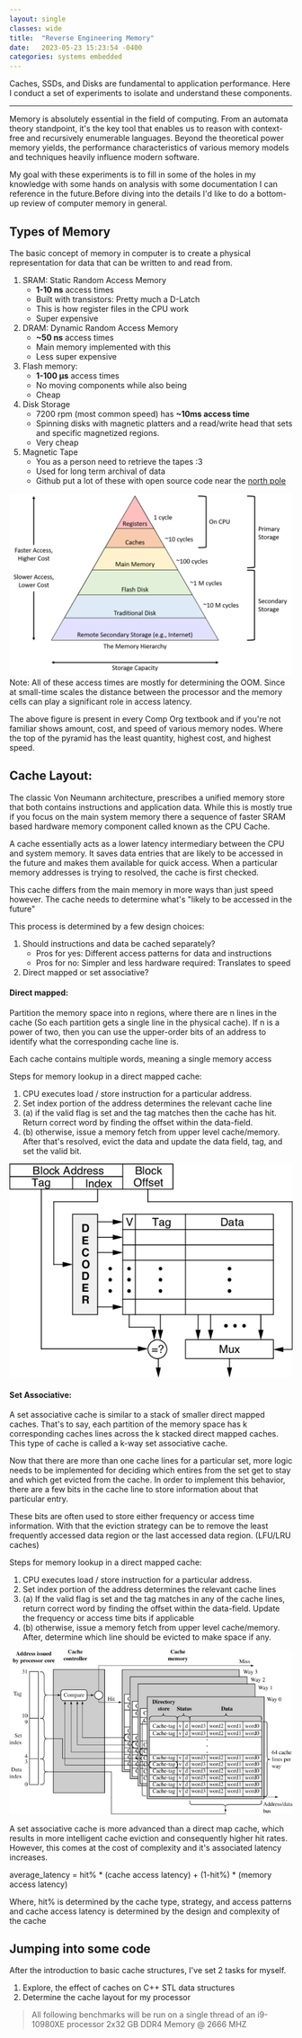 ```yaml
---
layout: single
classes: wide
title:  "Reverse Engineering Memory"
date:   2023-05-23 15:23:54 -0400
categories: systems embedded
---
```


Caches, SSDs, and Disks are fundamental to application performance. Here I conduct a set of experiments to isolate and understand these components.

***
Memory is absolutely essential in the field of computing. From an automata theory standpoint, it's the key tool that enables us to reason with context-free and recursively enumerable languages. Beyond the theoretical power memory yields, the performance characteristics of various memory models and techniques heavily influence modern software.

My goal with these experiments is to fill in some of the holes in my knowledge with some hands on analysis with some documentation I can reference in the future.Before diving into the details I'd like to do a bottom-up review of computer memory in general. 

## Types of Memory
The basic concept of memory in computer is to create a physical representation for data that can be written to and read from.

1. SRAM: Static Random Access Memory
    - **1-10 ns** access times
    - Built with transistors: Pretty much a D-Latch
    - This is how register files in the CPU work
    - Super expensive
2. DRAM: Dynamic Random Access Memory
    - **~50 ns** access times
    - Main memory implemented with this
    - Less super expensive
3. Flash memory:
    - **1-100 µs** access times
    - No moving components while also being 
    - Cheap
4. Disk Storage
    - 7200 rpm (most common speed) has **~10ms access time**
    - Spinning disks with magnetic platters and a read/write head that sets and specific magnetized regions.
    - Very cheap
5. Magnetic Tape
    - You as a person need to retrieve the tapes :3
    - Used for long term archival of data
    - Github put a lot of these with open source code near the [north pole](https://archiveprogram.github.com/arctic-vault/)


![memory hierarchy](/assets/images/MemoryHierarchy.png)
Note: All of these access times are mostly for determining the OOM. Since at small-time scales the distance between the processor and the memory cells can play a significant role in access latency.

The above figure is present in every Comp Org textbook and if you're not familiar shows amount, cost, and speed of various memory nodes. Where the top of the pyramid has the least quantity, highest cost, and highest speed.


## Cache Layout:

The classic Von Neumann architecture, prescribes a unified memory store that both contains instructions and application data. While this is mostly true if you focus on the main system memory there a sequence of faster SRAM based hardware memory component called known as the CPU Cache.

A cache essentially acts as a lower latency intermediary between the CPU and system memory. It saves data entries that are likely to be accessed in the future and makes them available for quick access. When a particular memory addresses is trying to resolved, the cache is first checked.

This cache differs from the main memory in more ways than just speed however. The cache needs to determine what's "likely to be accessed in the future"

This process is determined by a few design choices:
1. Should instructions and data be cached separately?
    - Pros for yes: Different access patterns for data and instructions 
    - Pros for no: Simpler and less hardware required: Translates to speed
2. Direct mapped or set associative?

#### Direct mapped:

Partition the memory space into n regions, where there are n lines in the cache (So each partition gets a single line in the physical cache). If n is a power of two, then you can use the upper-order bits of an address to identify what the corresponding cache line is.

Each cache contains multiple words, meaning a single memory access

Steps for memory lookup in a direct mapped cache:

1. CPU executes load / store instruction for a particular address.
2. Set index portion of the address determines the relevant cache line
3. (a) if the valid flag is set and the tag matches then the cache has hit. Return correct word by finding the offset within the data-field.
3. (b) otherwise, issue a memory fetch from upper level cache/memory. After that's resolved, evict the data and update the data field, tag, and set the valid bit.

![dmcache](/assets/images/Block-diagram-of-a-direct-mapped-cache.png)

#### Set Associative:

A set associative cache is similar to a stack of smaller direct mapped caches. That's to say, each partition of the memory space has k corresponding caches lines across the k stacked direct mapped caches. This type of cache is called a k-way set associative cache.

Now that there are more than one cache lines for a particular set, more logic needs to be implemented for deciding which entires from the set get to stay and which get evicted from the cache. In order to implement this behavior, there are a few bits in the cache line to store information about that particular entry.

These bits are often used to store either frequency or access time information. With that the eviction strategy can be to remove the least frequently accessed data region or the last accessed data region. (LFU/LRU caches)

Steps for memory lookup in a direct mapped cache:

1. CPU executes load / store instruction for a particular address.
2. Set index portion of the address determines the relevant cache lines
3. (a) If the valid flag is set and the tag matches in any of the cache lines, return correct word by finding the offset within the data-field. Update the frequency or access time bits if applicable
3. (b) otherwise, issue a memory fetch from upper level cache/memory. After, determine which line should be evicted to make space if any.

![sacache](/assets/images/sacache.jpg)

A set associative cache is more advanced than a direct map cache, which results in more intelligent cache eviction and consequently higher hit rates. However, this comes at the cost of complexity and it's associated latency increases.

average_latency = hit% * (cache access latency) + (1-hit%) * (memory access latency)

Where, hit% is determined by the cache type, strategy, and access patterns
and cache access latency is determined by the design and complexity of the cache

## Jumping into some code

After the introduction to basic cache structures, I've set 2 tasks for myself.

1. Explore, the effect of caches on C++ STL data structures
2. Determine the cache layout for my processor


> All following benchmarks will be run on a single thread of an i9-10980XE processor
> 2x32 GB DDR4 Memory @ 2666 MHZ
